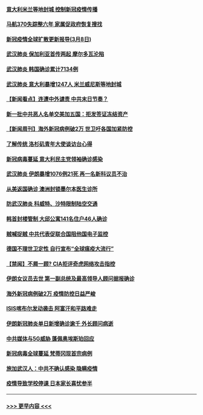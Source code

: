#### [意大利米兰等地封城 控制新冠疫情传播](../pages/prog202/a102794919.md?t=03090031) 
#### [马航370失踪整六年 家属促政府恢复搜找](../pages/prog202/a102794906.md?t=03090031) 
#### [新冠疫情全球扩散更新报导(3月8日)](../pages/prog202/a102794904.md?t=03090031) 
#### [武汉肺炎 保加利亚首传两起 摩尔多瓦沦陷](../pages/prog202/a102794845.md?t=03090031) 
#### [武汉肺炎 韩国确诊累计7134例](../pages/prog202/a102794726.md?t=03090031) 
#### [武汉肺炎 意大利暴增1247人 米兰威尼斯等地封城](../pages/prog202/a102794689.md?t=03090031) 
#### [【新闻看点】连遭中外谴责 中共末日节奏？](../pages/prog202/a102794677.md?t=03090031) 
#### [新一批中共恶人名单交美加五国：拒发签证冻结资产](../pages/prog202/a102794665.md?t=03090031) 
#### [【新闻周刊】海外新冠病例破2万 世卫吁各国加紧防控](../pages/prog202/a102794613.md?t=03090031) 
#### [了解传统 洛杉矶青年大使谈访台心得](../pages/prog202/a102794378.md?t=03090031) 
#### [新冠病毒蔓延 意大利民主党领袖确诊感染](../pages/prog202/a102794368.md?t=03090031) 
#### [武汉肺炎 伊朗暴增1076例21死 再一名新科议员不治](../pages/prog202/a102794260.md?t=03090031) 
#### [从美返国确诊 澳洲封锁墨尔本医生诊所](../pages/prog202/a102794086.md?t=03090031) 
#### [防武汉肺炎 科威特、沙特限制陆空交通](../pages/prog202/a102793875.md?t=03090031) 
#### [韩首封楼管制 大邱公寓141名住户46人确诊](../pages/prog202/a102793841.md?t=03090031) 
#### [贼喊捉贼  中共代表促联合国阻他国电子监控](../pages/prog202/a102793638.md?t=03090031) 
#### [德国不理世卫定性 自行宣布“全球瘟疫大流行”](../pages/prog202/a102793673.md?t=03090031) 
#### [【禁闻】不屑一顾? CIA拒评奇虎网络攻击指控](../pages/prog202/a102793736.md?t=03090031) 
#### [伊朗女议员去世 第一副总统及最高领导人顾问据报确诊](../pages/prog202/a102793591.md?t=03090031) 
#### [海外新冠病例破2万 疫情防控日益严峻](../pages/prog202/a102793661.md?t=03090031) 
#### [ISIS喀布尔发动袭击 阿富汗和平路难走](../pages/prog202/a102793659.md?t=03090031) 
#### [伊朗新冠肺炎单日新增确诊逾千 外长顾问病逝](../pages/prog202/a102793574.md?t=03090031) 
#### [中共媒体与5G威胁 蓬佩奥埃斯珀回应](../pages/prog202/a102793514.md?t=03090031) 
#### [新冠病毒全球蔓延 梵蒂冈现首宗病例](../pages/prog202/a102793500.md?t=03090031) 
#### [旅加武汉人：中共不确认感染 隐瞒疫情](../pages/prog202/a102793446.md?t=03090031) 
#### [疫情导致学校停课 日本家长喜忧参半](../pages/prog202/a102793448.md?t=03090031) 

----
#### [ >>> 更早内容 <<< ](../indexes/prog202-earlier.md)
